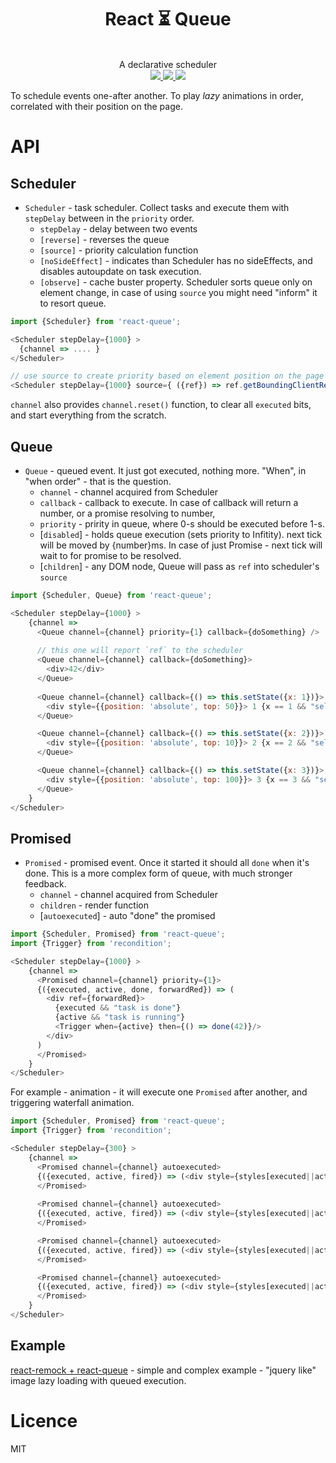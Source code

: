 <div align="center">
  <h1>React ⏳ Queue</h1>
  <br/>
  A declarative scheduler
  <br/>
    
  <a href="https://www.npmjs.com/package/react-queue">
   <img src="https://img.shields.io/npm/v/react-queue.svg?style=flat-square" />
  </a>
  
  <a href="https://codecov.io/github/theKashey/react-queue">
     <img src="https://img.shields.io/codecov/c/github/theKashey/react-queue.svg?style=flat-square" />
   </a>
   
   <a href="https://travis-ci.org/theKashey/react-queue">
     <img src="https://img.shields.io/travis/theKashey/react-queue/master.svg">
   </a>

  <br/>  
</div>  

To schedule events one-after another. To play _lazy_ animations in order, correlated with their position on the page.

# API
## Scheduler
- `Scheduler` - task scheduler. Collect tasks and execute them with `stepDelay` between in the `priority` order.
  - `stepDelay` - delay between two events
  - `[reverse]` - reverses the queue
  - `[source]` - priority calculation function
  - `[noSideEffect]` - indicates than Scheduler has no sideEffects, and disables autoupdate on task execution. 
  - `[observe]` - cache buster property. Scheduler sorts queue only on element change, in case of using `source` you might need "inform"
  it to resort queue.
  
```js
import {Scheduler} from 'react-queue';

<Scheduler stepDelay={1000} >
  {channel => .... }
</Scheduler>

// use source to create priority based on element position on the page
<Scheduler stepDelay={1000} source={ ({ref}) => ref.getBoundingClientRect().top} />
```
`channel` also provides `channel.reset()` function, to clear all `executed` bits, and start everything from the scratch.

## Queue
- `Queue` - queued event. It just got executed, nothing more. "When", in "when order" - that is the question.
  - `channel` - channel acquired from Scheduler
  - `callback` - callback to execute. In case of callback will return a number, or a promise resolving to number,
  - `priority` - pririty in queue, where 0-s should be executed before 1-s.
  - [`disabled`] - holds queue execution (sets priority to Infitity).
  next tick will be moved by {number}ms. In case of just Promise - next tick will wait to for promise to be resolved.
  - [`children`] - any DOM node, Queue will pass as `ref` into scheduler's `source` 

```js
import {Scheduler, Queue} from 'react-queue';

<Scheduler stepDelay={1000} >
    {channel => 
      <Queue channel={channel} priority={1} callback={doSomething} />
      
      // this one will report `ref` to the scheduler
      <Queue channel={channel} callback={doSomething}>
        <div>42</div>
      </Queue>  
         
      <Queue channel={channel} callback={() => this.setState({x: 1})}>
        <div style={{position: 'absolute', top: 50}}> 1 {x == 1 && "selected!!"}</div>
      </Queue>

      <Queue channel={channel} callback={() => this.setState({x: 2})}>
        <div style={{position: 'absolute', top: 10}}> 2 {x == 2 && "selected!!"}</div>
      </Queue>

      <Queue channel={channel} callback={() => this.setState({x: 3})}>
        <div style={{position: 'absolute', top: 100}}> 3 {x == 3 && "selected!!"}</div>
      </Queue>
    }
</Scheduler>
```

## Promised
- `Promised` - promised event. Once it started it should all `done` when it's done. This is a more complex form of queue, with much stronger feedback.
  - `channel` - channel acquired from Scheduler
  - `children` - render function
  - [`autoexecuted`] - auto "done" the promised
```js
import {Scheduler, Promised} from 'react-queue';
import {Trigger} from 'recondition';

<Scheduler stepDelay={1000} >
    {channel => 
      <Promised channel={channel} priority={1}>
      {({executed, active, done, forwardRed}) => (
        <div ref={forwardRed}>
          {executed && "task is done"}
          {active && "task is running"}
          <Trigger when={active} then={() => done(42)}/>
        </div>
      )
      </Promised>      
    }
</Scheduler>
```  

For example - animation - it will execute one `Promised` after another, and triggering waterfall animation.
```js
import {Scheduler, Promised} from 'react-queue';
import {Trigger} from 'recondition';

<Scheduler stepDelay={300} >
    {channel => 
      <Promised channel={channel} autoexecuted>
      {({executed, active, fired}) => (<div style={styles[executed||active ? styleA : styleB}>Line1</div>)}
      </Promised>      
      
      <Promised channel={channel} autoexecuted>
      {({executed, active, fired}) => (<div style={styles[executed||active ? styleA : styleB}>Line2</div>)}
      </Promised>      

      <Promised channel={channel} autoexecuted>
      {({executed, active, fired}) => (<div style={styles[executed||active ? styleA : styleB}>Line3</div>)}
      </Promised>      

      <Promised channel={channel} autoexecuted>
      {({executed, active, fired}) => (<div style={styles[executed||active ? styleA : styleB}>Line4</div>)}
      </Promised>      
    }
</Scheduler>
```  

## Example
[react-remock + react-queue](https://codesandbox.io/s/q89q2jm8qw) - simple and complex example - "jquery like" image lazy loading with queued execution.

# Licence
 MIT
 
 
